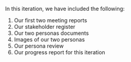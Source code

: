 In this iteration, we have included the following:
1. Our first two meeting reports
2. Our stakeholder register
3. Our two personas documents
4. Images of our two personas
5. Our persona review
6. Our progress report for this iteration
